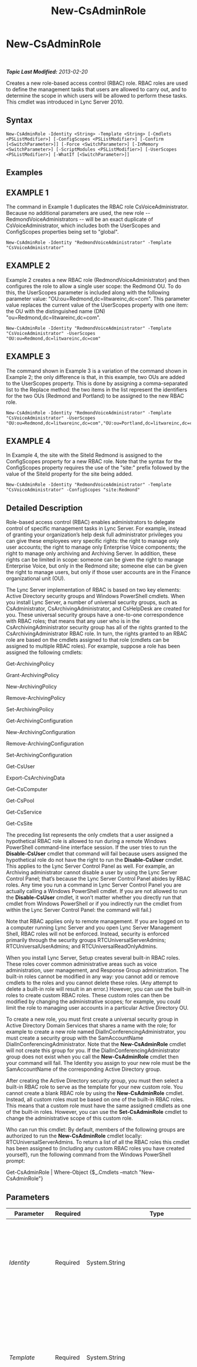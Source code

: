 ﻿---
title: New-CsAdminRole
TOCTitle: New-CsAdminRole
ms:assetid: 1e46c02e-0937-4e3b-b02e-e7507189f6aa
ms:mtpsurl: https://technet.microsoft.com/en-us/library/Gg398271(v=OCS.15)
ms:contentKeyID: 48183572
ms.date: 07/23/2014
mtps_version: v=OCS.15
---

<div data-xmlns="http://www.w3.org/1999/xhtml">

<div class="topic" data-xmlns="http://www.w3.org/1999/xhtml" data-msxsl="urn:schemas-microsoft-com:xslt" data-cs="http://msdn.microsoft.com/en-us/">

<div data-asp="http://msdn2.microsoft.com/asp">

# New-CsAdminRole

</div>

<div id="mainSection">

<div id="mainBody">

<span> </span>

_**Topic Last Modified:** 2013-02-20_

Creates a new role-based access control (RBAC) role. RBAC roles are used to define the management tasks that users are allowed to carry out, and to determine the scope in which users will be allowed to perform these tasks. This cmdlet was introduced in Lync Server 2010.

<div>

## Syntax

    New-CsAdminRole -Identity <String> -Template <String> [-Cmdlets <PSListModifier>] [-ConfigScopes <PSListModifier>] [-Confirm [<SwitchParameter>]] [-Force <SwitchParameter>] [-InMemory <SwitchParameter>] [-ScriptModules <PSListModifier>] [-UserScopes <PSListModifier>] [-WhatIf [<SwitchParameter>]]

</div>

<div>

## Examples

<div>

## EXAMPLE 1

The command in Example 1 duplicates the RBAC role CsVoiceAdministrator. Because no additional parameters are used, the new role -- RedmondVoiceAdministrators -- will be an exact duplicate of CsVoiceAdministrator, which includes both the UserScopes and ConfigScopes properties being set to "global".

    New-CsAdminRole -Identity "RedmondVoiceAdministrator" -Template "CsVoiceAdministrator"

</div>

<div>

## EXAMPLE 2

Example 2 creates a new RBAC role (RedmondVoiceAdministrator) and then configures the role to allow a single user scope: the Redmond OU. To do this, the UserScopes parameter is included along with the following parameter value: "OU:ou=Redmond,dc=litwareinc,dc=com". This parameter value replaces the current value of the UserScopes property with one item: the OU with the distinguished name (DN) "ou=Redmond,dc=litwareinc,dc=com".

    New-CsAdminRole -Identity "RedmondVoiceAdministrator" -Template "CsVoiceAdministrator" -UserScopes "OU:ou=Redmond,dc=litwareinc,dc=com"

</div>

<div>

## EXAMPLE 3

The command shown in Example 3 is a variation of the command shown in Example 2; the only difference is that, in this example, two OUs are added to the UserScopes property. This is done by assigning a comma-separated list to the Replace method: the two items in the list represent the identifiers for the two OUs (Redmond and Portland) to be assigned to the new RBAC role.

    New-CsAdminRole -Identity "RedmondVoiceAdministrator" -Template "CsVoiceAdministrator" -UserScopes "OU:ou=Redmond,dc=litwareinc,dc=com","OU:ou=Portland,dc=litwareinc,dc=com"

</div>

<div>

## EXAMPLE 4

In Example 4, the site with the SiteId Redmond is assigned to the ConfigScopes property for a new RBAC role. Note that the syntax for the ConfigScopes property requires the use of the "site:" prefix followed by the value of the SiteId property for the site being added.

    New-CsAdminRole -Identity "RedmondVoiceAdministrator" -Template "CsVoiceAdministrator" -ConfigScopes "site:Redmond"

</div>

</div>

<div>

## Detailed Description

Role-based access control (RBAC) enables administrators to delegate control of specific management tasks in Lync Server. For example, instead of granting your organization’s help desk full administrator privileges you can give these employees very specific rights: the right to manage only user accounts; the right to manage only Enterprise Voice components; the right to manage only archiving and Archiving Server. In addition, these rights can be limited in scope: someone can be given the right to manage Enterprise Voice, but only in the Redmond site; someone else can be given the right to manage users, but only if those user accounts are in the Finance organizational unit (OU).

The Lync Server implementation of RBAC is based on two key elements: Active Directory security groups and Windows PowerShell cmdlets. When you install Lync Server, a number of universal security groups, such as CsAdministrator, CsArchivingAdministrator, and CsHelpDesk are created for you. These universal security groups have a one-to-one correspondence with RBAC roles; that means that any user who is in the CsArchivingAdministrator security group has all of the rights granted to the CsArchivingAdministrator RBAC role. In turn, the rights granted to an RBAC role are based on the cmdlets assigned to that role (cmdlets can be assigned to multiple RBAC roles). For example, suppose a role has been assigned the following cmdlets:

Get-ArchivingPolicy

Grant-ArchivingPolicy

New-ArchivingPolicy

Remove-ArchivingPolicy

Set-ArchivingPolicy

Get-ArchivingConfiguration

New-ArchivingConfiguration

Remove-ArchivingConfiguration

Set-ArchivingConfiguration

Get-CsUser

Export-CsArchivingData

Get-CsComputer

Get-CsPool

Get-CsService

Get-CsSite

The preceding list represents the only cmdlets that a user assigned a hypothetical RBAC role is allowed to run during a remote Windows PowerShell command-line interface session. If the user tries to run the **Disable-CsUser** cmdlet that command will fail because users assigned the hypothetical role do not have the right to run the **Disable-CsUser** cmdlet. This applies to the Lync Server Control Panel as well. For example, an Archiving administrator cannot disable a user by using the Lync Server Control Panel; that’s because the Lync Server Control Panel abides by RBAC roles. Any time you run a command in Lync Server Control Panel you are actually calling a Windows PowerShell cmdlet. If you are not allowed to run the **Disable-CsUser** cmdlet, it won’t matter whether you directly run that cmdlet from Windows PowerShell or if you indirectly run the cmdlet from within the Lync Server Control Panel: the command will fail.)

Note that RBAC applies only to remote management. If you are logged on to a computer running Lync Server and you open Lync Server Management Shell, RBAC roles will not be enforced. Instead, security is enforced primarily through the security groups RTCUniversalServerAdmins; RTCUniversalUserAdmins; and RTCUniversalReadOnlyAdmins.

When you install Lync Server, Setup creates several built-in RBAC roles. These roles cover common administrative areas such as voice administration, user management, and Response Group administration. The built-in roles cannot be modified in any way: you cannot add or remove cmdlets to the roles and you cannot delete these roles. (Any attempt to delete a built-in role will result in an error.) However, you can use the built-in roles to create custom RBAC roles. These custom roles can then be modified by changing the administrative scopes; for example, you could limit the role to managing user accounts in a particular Active Directory OU.

To create a new role, you must first create a universal security group in Active Directory Domain Services that shares a name with the role; for example to create a new role named DialInConferencingAdministrator, you must create a security group with the SamAccountName DialInConferencingAdministrator. Note that the **New-CsAdminRole** cmdlet will not create this group for you. If the DialInConferencingAdministrator group does not exist when you call the **New-CsAdminRole** cmdlet then your command will fail. The Identity you assign to your new role must be the SamAccountName of the corresponding Active Directory group.

After creating the Active Directory security group, you must then select a built-in RBAC role to serve as the template for your new custom role. You cannot create a blank RBAC role by using the **New-CsAdminRole** cmdlet. Instead, all custom roles must be based on one of the built-in RBAC roles. This means that a custom role must have the same assigned cmdlets as one of the built-in roles. However, you can use the **Set-CsAdminRole** cmdlet to change the administrative scope of this custom role.

Who can run this cmdlet: By default, members of the following groups are authorized to run the **New-CsAdminRole** cmdlet locally: RTCUniversalServerAdmins. To return a list of all the RBAC roles this cmdlet has been assigned to (including any custom RBAC roles you have created yourself), run the following command from the Windows PowerShell prompt:

Get-CsAdminRole | Where-Object {$\_.Cmdlets –match "New-CsAdminRole"}

</div>

<div>

## Parameters


<table>
<colgroup>
<col style="width: 25%" />
<col style="width: 25%" />
<col style="width: 25%" />
<col style="width: 25%" />
</colgroup>
<thead>
<tr class="header">
<th>Parameter</th>
<th>Required</th>
<th>Type</th>
<th>Description</th>
</tr>
</thead>
<tbody>
<tr class="odd">
<td><p><em>Identity</em></p></td>
<td><p>Required</p></td>
<td><p>System.String</p></td>
<td><p>Unique identifier for the RBAC role to be created. The Identity for an RBAC role must be the same as the SamAccountName for the Active Directory universal security group associated with that role. For example, the help desk role has an Identity equal to CsHelpDesk; CsHelpDesk is also the SamAccountName of the Active Directory security group associated with that role.</p></td>
</tr>
<tr class="even">
<td><p><em>Template</em></p></td>
<td><p>Required</p></td>
<td><p>System.String</p></td>
<td><p>Name of the built-in RBAC role that will serve as a template for the custom RBAC role being created. All new RBAC roles must be based on an existing role; it is not possible to create a blank RBAC role (that is, a role with no cmdlets assigned to it or without values assigned to either the ConfigScopes or UserScopes properties). However, after the custom role has been created, you can then use the <strong>Set-CsAdminRole</strong> cmdlet to modify the properties of the new role.</p></td>
</tr>
<tr class="odd">
<td><p><em>Cmdlets</em></p></td>
<td><p>Optional</p></td>
<td><p>System.Management.Automation.PSListModifier</p></td>
<td><p>Enables you to specify the cmdlets that will be available to users who hold the new RBAC role. For example, to create a new role that provides access only to one cmdlet (the <strong>Export-CsArchivingData</strong> cmdlet) use syntax like this:</p>
<p>-Cmdlets &quot;Export-CsArchivingData&quot;</p>
<p>To allow access to multiple cmdlets, separate the cmdlet names using commas:</p>
<p>-Cmdlets &quot;Export-CsArchivingData&quot;,&quot;Invoke-CsArchivingDatabasePurge&quot;</p></td>
</tr>
<tr class="even">
<td><p><em>ConfigScopes</em></p></td>
<td><p>Optional</p></td>
<td><p>System.Management.Automation.PSListModifier</p></td>
<td><p>Used to limit the scope of the cmdlet to configuration settings within the specified site. To limit the cmdlet scope to a single site, use syntax similar to this: -ConfigScopes site:Redmond. Multiple sites can be specified by using a comma-separated list: -ConfigScopes &quot;site:Redmond, &quot;site:Dublin&quot;. You can also set the ConfigScopes property to &quot;global&quot;.</p>
<p>When assigning a value to the ConfigScopes parameter you must use the &quot;site:&quot; prefix followed by the value of the site’s SiteId property; note that the SiteID is not necessarily the same value as the site’s Identity or the site’s DisplayName. To determine the SiteId for a given site you can use a command similar to this:</p>
<p>Get-CsSite &quot;Redmond&quot; | Select-Object SiteId</p>
<p>You must specify a value for either (or both) the ConfigScopes and UserScopes properties.</p></td>
</tr>
<tr class="odd">
<td><p><em>Confirm</em></p></td>
<td><p>Optional</p></td>
<td><p>System.Management.Automation.SwitchParameter</p></td>
<td><p>Prompts you for confirmation before executing the command.</p></td>
</tr>
<tr class="even">
<td><p><em>Force</em></p></td>
<td><p>Optional</p></td>
<td><p>System.Management.Automation.SwitchParameter</p></td>
<td><p>Suppresses the display of any non-fatal error message that might occur when running the command.</p></td>
</tr>
<tr class="odd">
<td><p><em>InMemory</em></p></td>
<td><p>Optional</p></td>
<td><p>System.Management.Automation.SwitchParameter</p></td>
<td><p>Creates an object reference without actually committing the object as a permanent change. If you assign the output of this cmdlet called with this parameter to a variable, you can make changes to the properties of the object reference and then commit those changes by calling this cmdlet’s matching Set- cmdlet.</p></td>
</tr>
<tr class="even">
<td><p><em>ScriptModules</em></p></td>
<td><p>Optional</p></td>
<td><p>System.Management.Automation.PSListModifier</p></td>
<td><p>Enables you to specify a function within a Windows PowerShell script that will then be available to users who hold the new RBAC role. For example, this syntax provides access to a function named Reset in a script named UpdateDatabase.ps1 :</p>
<p>-ScriptModules &quot;UpdateDatabase.ps1:Reset&quot;</p></td>
</tr>
<tr class="odd">
<td><p><em>UserScopes</em></p></td>
<td><p>Optional</p></td>
<td><p>System.Management.Automation.PSListModifier</p></td>
<td><p>Used to limit the scope of the cmdlet to user management activities within the specified organizational unit. To limit the cmdlet scope to a single organizational unit, use syntax similar to this: -UserScopes &quot;OU:ou=Redmond,dc=litwareinc,dc=com&quot;. Multiple OUs can be specified by using a comma-separated list: -UserScopes &quot;OU:ou=Redmond,dc=litwareinc,dc=com&quot;, &quot;OU:ou=Dublin,dc=litwareinc,dc=com&quot;. To add new scopes (or remove existing scopes) from a role, use the Windows PowerShell list modifiers syntax. For details, see the Examples section of this Help topic.</p>
<p>You must specify a value for either (or both) the ConfigScopes and UserScopes properties.</p></td>
</tr>
<tr class="even">
<td><p><em>WhatIf</em></p></td>
<td><p>Optional</p></td>
<td><p>System.Management.Automation.SwitchParameter</p></td>
<td><p>Describes what would happen if you executed the command without actually executing the command.</p></td>
</tr>
</tbody>
</table>


</div>

<div>

## Input Types

None.

</div>

<div>

## Return Types

The **New-CsAdminRole** cmdlet creates new instances of the Microsoft.Rtc.Management.WritableConfig.Settings.Roles.Role object.

</div>

</div>

<span> </span>

</div>

</div>

</div>


